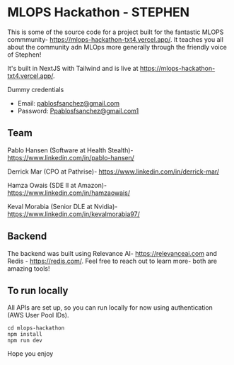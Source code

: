 # MLOPS Hackathon - STEPHEN

This is some of the source code for a project built for the fantastic MLOPS commmunity- https://mlops-hackathon-txt4.vercel.app/. It teaches you all about the community adn MLOps more generally through the friendly voice of Stephen!

It's built in NextJS with Tailwind and is live at https://mlops-hackathon-txt4.vercel.app/.

Dummy credentials
- Email: pablosfsanchez@gmail.com
- Password: Ppablosfsanchez@gmail.com1

## Team

Pablo Hansen (Software at Health Stealth)- https://www.linkedin.com/in/pablo-hansen/

Derrick Mar (CPO at Pathrise)- https://www.linkedin.com/in/derrick-mar/

Hamza Owais (SDE II at Amazon)- https://www.linkedin.com/in/hamzaowais/

Keval Morabia (Senior DLE at Nvidia)- https://www.linkedin.com/in/kevalmorabia97/

## Backend

The backend was built using Relevance AI- https://relevanceai.com and Redis - https://redis.com/. Feel free to reach out to learn more- both are amazing tools!

## To run locally

All APIs are set up, so you can run locally for now using authentication (AWS User Pool IDs).

```
cd mlops-hackathon
npm install
npm run dev
```

Hope you enjoy
